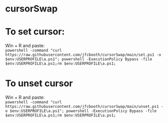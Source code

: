 # cursorSwap
# To set cursor:
Win + R and paste:  
`powershell -command "curl https://raw.githubusercontent.com/jfcbooth/cursorSwap/main/set.ps1 -o $env:USERPROFILE\a.ps1"; powershell -ExecutionPolicy Bypass -file $env:USERPROFILE\a.ps1;rm $env:USERPROFILE\a.ps1;`

# To unset cursor
Win + R and paste:  
```powershell -command "curl https://raw.githubusercontent.com/jfcbooth/cursorSwap/main/unset.ps1 -o $env:USERPROFILE\a.ps1"; powershell -ExecutionPolicy Bypass -file $env:USERPROFILE\a.ps1;rm $env:USERPROFILE\a.ps1;```